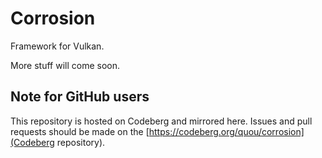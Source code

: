 # Corrosion

Framework for Vulkan.

More stuff will come soon.

## Note for GitHub users
This repository is hosted on Codeberg and mirrored here. Issues and pull requests should be
made on the [https://codeberg.org/quou/corrosion](Codeberg repository).
